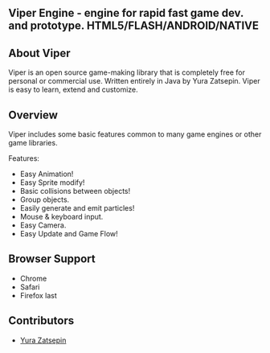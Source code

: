 Viper Engine - engine for rapid fast game dev. and prototype. HTML5/FLASH/ANDROID/NATIVE
-----
About Viper
-----
Viper is an open source game-making library that is completely free for personal or commercial use. Written entirely in Java by Yura Zatsepin.
Viper is easy to learn, extend and customize. 

Overview
-----
Viper includes some basic features common to
many game engines or other game libraries.

Features:
  - Easy Animation!
  - Easy Sprite modify!
  - Basic collisions between objects!
  - Group objects.
  - Easily generate and emit particles!
  - Mouse & keyboard input.
  - Easy Camera.
  - Easy Update and Game Flow!

Browser Support
---------------
  - Chrome 
  - Safari 
  - Firefox last  

Contributors
-------
  * [Yura Zatsepin](https://github.com/Partysun)

